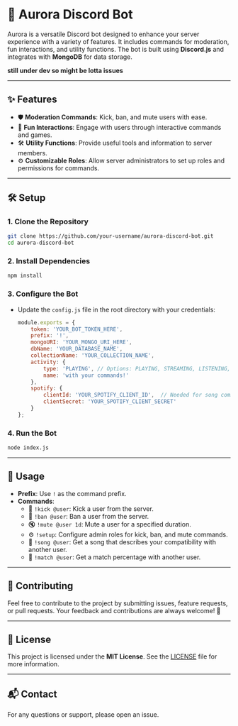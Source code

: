 # 🌌 **Aurora Discord Bot**

Aurora is a versatile Discord bot designed to enhance your server experience with a variety of features. It includes commands for moderation, fun interactions, and utility functions. The bot is built using **Discord.js** and integrates with **MongoDB** for data storage. 

**still under dev so might be lotta issues**

---

## ✨ **Features**

- 🛡️ **Moderation Commands**: Kick, ban, and mute users with ease.
- 🎉 **Fun Interactions**: Engage with users through interactive commands and games.
- 🛠️ **Utility Functions**: Provide useful tools and information to server members.
- ⚙️ **Customizable Roles**: Allow server administrators to set up roles and permissions for commands.

---

## 🛠️ **Setup**

### 1. **Clone the Repository**
```bash
git clone https://github.com/your-username/aurora-discord-bot.git
cd aurora-discord-bot
```

### 2. **Install Dependencies**
```bash
npm install
```

### 3. **Configure the Bot**
- Update the `config.js` file in the root directory with your credentials:
  ```javascript
  module.exports = {
      token: 'YOUR_BOT_TOKEN_HERE',
      prefix: '!',
      mongoURI: 'YOUR_MONGO_URI_HERE',
      dbName: 'YOUR_DATABASE_NAME',
      collectionName: 'YOUR_COLLECTION_NAME',
      activity: {
          type: 'PLAYING', // Options: PLAYING, STREAMING, LISTENING, WATCHING, COMPETING
          name: 'with your commands!'
      },
      spotify: {
          clientId: 'YOUR_SPOTIFY_CLIENT_ID',  // Needed for song commands
          clientSecret: 'YOUR_SPOTIFY_CLIENT_SECRET'
      }
  };
  ```

### 4. **Run the Bot**
```bash
node index.js
```

---

## 🧾 **Usage**

- **Prefix**: Use `!` as the command prefix.
- **Commands**:
  - 🔨 `!kick @user`: Kick a user from the server.
  - 🚫 `!ban @user`: Ban a user from the server.
  - 🔇 `!mute @user 1d`: Mute a user for a specified duration.
  - ⚙️ `!setup`: Configure admin roles for kick, ban, and mute commands.
  - 🎵 `!song @user`: Get a song that describes your compatibility with another user.
  - 💞 `!match @user`: Get a match percentage with another user.

---

## 🤝 **Contributing**

Feel free to contribute to the project by submitting issues, feature requests, or pull requests. Your feedback and contributions are always welcome! 🙌

---

## 📜 **License**

This project is licensed under the **MIT License**. See the [LICENSE](LICENSE) file for more information.

---

## 📬 **Contact**

For any questions or support, please open an issue.
